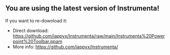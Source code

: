 ## You are using the latest version of Instrumenta!

If you want to re-download it:
- Direct download: https://github.com/iappyx/Instrumenta/raw/main/Instrumenta%20Powerpoint%20Toolbar.ppam
- More info: https://github.com/iappyx/Instrumenta/
